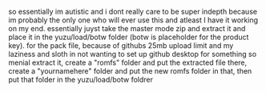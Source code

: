 so essentially im autistic and i dont really care to be super indepth because im probably the only one who will ever use this and atleast I have it working on my end. essentially juyst take the master mode zip and extract it and place it in the yuzu/load/botw folder (botw is placeholder for the product key). for the pack file, because of githubs 25mb upload limit and my laziness and sloth in not wanting to set up github desktop for something so menial extract it, create a "romfs" folder and put the extracted file there, create a "yournamehere" folder and put the new romfs folder in that, then put that folder in the yuzu/load/botw foldrer
